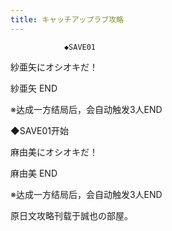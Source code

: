 ```yaml
---
title: キャッチアップラブ攻略
---
```


                ◆SAVE01

紗亜矢にオシオキだ！



紗亜矢 END

※达成一方结局后，会自动触发3人END



◆SAVE01开始

麻由美にオシオキだ！



麻由美 END

※达成一方结局后，会自动触发3人END



原日文攻略刊载于誠也の部屋。


              
